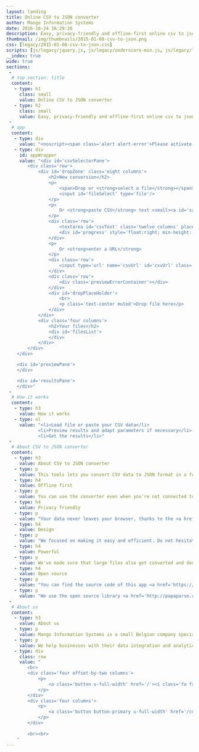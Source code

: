 ```yaml
---
layout: landing
title: Online CSV to JSON converter
author: Mango Information Systems
date: 2016-10-24 16:29:26
description: Easy, privacy-friendly and offline-first online csv to json converter
thumbnail: /img/thumbnails/2015-01-08-csv-to-json.png
css: [legacy/2015-01-08-csv-to-json.css]
scripts: [js/legacy/jquery.js, js/legacy/underscore-min.js, js/legacy/localforage.nopromises.min.js, js/legacy/papaparse.min.js, js/legacy/2015-01-08-csv-to-json.js]
__index: true
wide: true
sections:
 -
  # top section: title
  content:
   - type: h1
     class: small
     value: Online CSV to JSON converter
   - type: h2
     class: small
     value: Easy, privacy-friendly and offline-first online csv to json converter.
 -
  # app
  content:
   - type: div
     value: "<noscript><span class='alert alert-error'>Please activate javascript in order to use the application.</span></noscript>"
   - type: div
     id: appWrapper
     value: "<div id='csvSelectorPane'>
		<div class='row'>
			<div id='dropZone' class='eight columns'>
				<h2>New conversion</h2>
				<p>
					<span>Drop or <strong>select a file</strong></span><br>
					<input id='fileSelect' type='file'/>
				</p>
				<p>
					Or <strong>paste CSV</strong> text <small><a id='sampleCSV'>sample</a></small>
				</p>
				<div class='row'>
					<textarea id='csvText' class='twelve columns' placeholder='Paste from spreadsheet' rows='7'></textarea>
					<div id='progress' style='float:right; min-height: 5px; width: 100%; background-color: #F47216;'></div>
				</div>
				<p>
					Or <strong>enter a URL</strong>
				</p>
				<div class='row'>
					<input type='url' name='csvUrl' id='csvUrl' class='twelve columns' placeholder='Type CSV Url then press Enter'/>
				</div>
				<div class='row'>
					<div class='previewErrorContainer'></div>
				</div>
				<div id='dropPlaceHolder'>
					<br>
					<p class='text-center muted'>Drop file here</p>
				</div>
			</div>
			<div class='four columns'>
				<h2>Your files</h2>
				<div id='filesList'>
				</div>
			</div>
		</div>
	</div>

	<div id='previewPane'>
	</div>

	<div id='resultsPane'>
	</div>"
 -
  # How it works
  content:
   - type: h3
     value: How it works
   - type: ol
     value: "<li>Load file or paste your CSV data</li>
			<li>Preview results and adapt parameters if necessary</li>
			<li>Get the results</li>"
 -
  # About CSV to JSON converter
  content:
   - type: h3
     value: About CSV to JSON converter
   - type: p
     value: This tools lets you convert CSV data to JSON format in a few clicks.
   - type: h4
     value: Offline first
   - type: p
     value: You can use the converter even when you're not connected to the Internet, it just works.
   - type: h4
     value: Privacy friendly
   - type: p
     value: "Your data never leaves your browser, thanks to the <a href='https://developer.mozilla.org/en-US/docs/Using_files_from_web_applications' target='_blank'>HTML5 File API</a>."
   - type: h4
     value: Design
   - type: p
     value: "We focused on making it easy and efficient. Do not hesitate to <a href='https://github.com/Mango-information-systems/mango-is-website/issues'>contact us</a> to suggest improvements."
   - type: h4
     value: Powerful
   - type: p
     value: We've made sure that large files also get converted and don't lock your browser.
   - type: h4
     value: Open source
   - type: p
     value: "You can find the source code of this app <a href='https://github.com/Mango-information-systems/mango-is-website/tree/master/tools/csv-to-json'>on Github</a>."
   - type: p
     value: "We use the open source library <a href='http://papaparse.com/' target='_blank'>papaParse</a> to perform the conversions."
 -
  # About us
  content:
   - type: h3
     value: About us
   - type: p
     value: Mango Information Systems is a small Belgian company specialized in Data Science / Business Intelligence.
   - type: p
     value: We help businesses with their data integration and analytics problems, making sure that both technology and processes are streamlined.
   - type: div
     class: row
     value: "
		<br>
		<div class='four offset-by-two columns'>
			<p>
				<a class='button u-full-width' href='/'><i class='fa fa-home' aria-hidden='true'></i> Read more</a>
			</p>
		</div>
		<div class='four columns'>
			<p>
				<a class='button button-primary u-full-width' href='/contact/'><i class='fa fa-envelope' aria-hidden='true'></i> Contact us</a>
			</p>
		</div>
		
		<br><br>
	"
---
```

